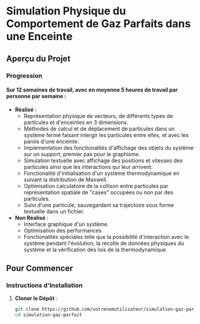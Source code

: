 # Simulation Physique du Comportement de Gaz Parfaits dans une Enceinte

## Aperçu du Projet

### Progression
#### Sur 12 semaines de travail, avec en moyenne 5 heures de travail par personne par semaine :
* **Réalisé** :
  * Représentation physique de vecteurs, de différents types de particules et d'enceintes en 3 dimensions.
  * Méthodes de calcul et de déplacement de particules dans un système fermé faisant intergir les particules entre elles, et avec les parois d'une enceinte.
  * Implementation des fonctionalités d'affichage des objets du système sur un support, premier pas pour le graphisme.
  * Simulation textuelle avec affichage des positions et vitesses des particules ainsi que les interactions qui leur arrivent.
  * Fonctionalité d'initialisation d'un système thermodynamique en suivant la distribution de Maxwell.
  * Optimisation calculatoire de la collison entre particules par représentation spatiale de "cases" occupées ou non par des particules.
  * Suivi d'une particule, sauvegardant sa trajectoire sous forme textuelle dans un fichier.
* **Non Réalisé** :
  * Interface graphique d'un système.
  * Optimisation des performances
  * Fonctionalités spéciales telle que la possibilité d'interaction avec le système pendant l'évolution, la récolte de données physiques du système et la vérification des lois de la thermodynamique

## Pour Commencer

### Instructions d'Installation
1. **Cloner le Dépôt** :
   ```bash
   git clone https://github.com/votrenomutilisateur/simulation-gaz-parfait.git
   cd simulation-gaz-parfait
